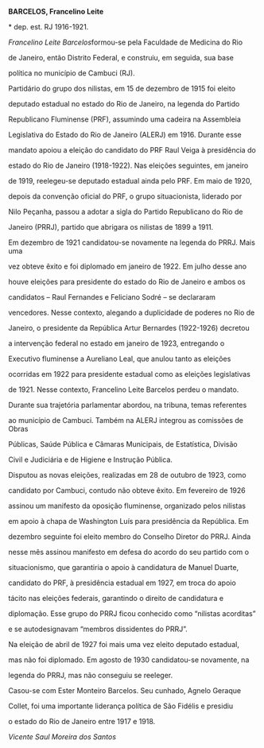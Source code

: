 **BARCELOS, Francelino Leite**



\* dep. est. RJ 1916-1921.



*Francelino Leite Barcelos*formou-se pela Faculdade de Medicina do Rio

de Janeiro, então Distrito Federal, e construiu, em seguida, sua base

política no município de Cambuci (RJ).



Partidário do grupo dos nilistas, em 15 de dezembro de 1915 foi eleito

deputado estadual no estado do Rio de Janeiro, na legenda do Partido

Republicano Fluminense (PRF), assumindo uma cadeira na Assembleia

Legislativa do Estado do Rio de Janeiro (ALERJ) em 1916. Durante esse

mandato apoiou a eleição do candidato do PRF Raul Veiga à presidência do

estado do Rio de Janeiro (1918-1922). Nas eleições seguintes, em janeiro

de 1919, reelegeu-se deputado estadual ainda pelo PRF. Em maio de 1920,

depois da convenção oficial do PRF, o grupo situacionista, liderado por

Nilo Peçanha, passou a adotar a sigla do Partido Republicano do Rio de

Janeiro (PRRJ), partido que abrigara os nilistas de 1899 a 1911.



Em dezembro de 1921 candidatou-se novamente na legenda do PRRJ. Mais uma

vez obteve êxito e foi diplomado em janeiro de 1922. Em julho desse ano

houve eleições para presidente do estado do Rio de Janeiro e ambos os

candidatos – Raul Fernandes e Feliciano Sodré – se declararam

vencedores. Nesse contexto, alegando a duplicidade de poderes no Rio de

Janeiro, o presidente da República Artur Bernardes (1922-1926) decretou

a intervenção federal no estado em janeiro de 1923, entregando o

Executivo fluminense a Aureliano Leal, que anulou tanto as eleições

ocorridas em 1922 para presidente estadual como as eleições legislativas

de 1921. Nesse contexto, Francelino Leite Barcelos perdeu o mandato.



Durante sua trajetória parlamentar abordou, na tribuna, temas referentes

ao município de Cambuci. Também na ALERJ integrou as comissões de Obras

Públicas, Saúde Pública e Câmaras Municipais, de Estatística, Divisão

Civil e Judiciária e de Higiene e Instrução Pública.



Disputou as novas eleições, realizadas em 28 de outubro de 1923, como

candidato por Cambuci, contudo não obteve êxito. Em fevereiro de 1926

assinou um manifesto da oposição fluminense, organizado pelos nilistas

em apoio à chapa de Washington Luís para presidência da República. Em

dezembro seguinte foi eleito membro do Conselho Diretor do PRRJ. Ainda

nesse mês assinou manifesto em defesa do acordo do seu partido com o

situacionismo, que garantiria o apoio à candidatura de Manuel Duarte,

candidato do PRF, à presidência estadual em 1927, em troca do apoio

tácito nas eleições federais, garantindo o direito de candidatura e

diplomação. Esse grupo do PRRJ ficou conhecido como “nilistas acorditas”

e se autodesignavam “membros dissidentes do PRRJ”.



Na eleição de abril de 1927 foi mais uma vez eleito deputado estadual,

mas não foi diplomado. Em agosto de 1930 candidatou-se novamente, na

legenda do PRRJ, mas não conseguiu se reeleger.



Casou-se com Ester Monteiro Barcelos. Seu cunhado, Agnelo Geraque

Collet, foi uma importante liderança política de São Fidélis e presidiu

o estado do Rio de Janeiro entre 1917 e 1918.



*Vicente Saul Moreira dos Santos*



